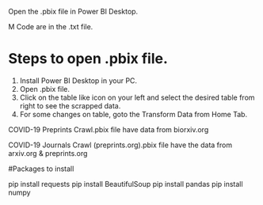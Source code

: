  Open the .pbix file in Power BI Desktop.

 M Code are in the .txt file.

# Steps to open .pbix file.

1. Install Power BI Desktop in your PC.
2. Open .pbix file.
3. Click on the table like icon on your left and select the desired table from right to see the scrapped data.
4. For some changes on table, goto the Transform Data from Home Tab.

 COVID-19 Preprints Crawl.pbix file have data from biorxiv.org

 COVID-19 Journals Crawl (preprints.org).pbix file have the data from arxiv.org & preprints.org
 
 
 #Packages to install
 
 pip install requests
 pip install BeautifulSoup
 pip install pandas
 pip install numpy
